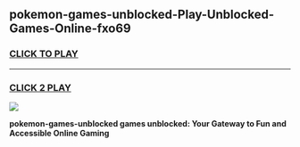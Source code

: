 
## pokemon-games-unblocked-Play-Unblocked-Games-Online-fxo69
<h3>
<a href="https://premium76.site?title=pokemon-games-unblocked&ref=24A">CLICK TO PLAY</a></h3>
<hr>

<h3>
<a href="https://premium76.site?title=pokemon-games-unblocked&ref=24A">CLICK 2 PLAY</a>
  
</h3>

<a href="https://premium76.site?title=pokemon-games-unblocked&ref=24A"><img src="https://clearcache.store/games.png"></a>


**pokemon-games-unblocked games unblocked: Your Gateway to Fun and Accessible Online Gaming**
